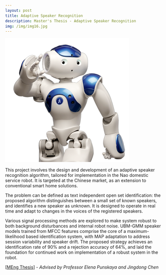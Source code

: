 ```yaml
---
layout: post
title: Adaptive Speaker Recognition
description: Master's Thesis - Adaptive Speaker Recognition
img: /img/img16.jpg
---
```


<img class="col one right" src="/img/nao_hearing.png">


This project involves the design and development of an adaptive speaker recognition algorithm, tailored for implementation in the Nao domestic service robot. It is targeted at the Chinese market, as an extension to conventional smart home solutions. 

The problem can be defined as text independent open set identification: the proposed algorithm distinguishes between a small set of known speakers, and identifies a new speaker as unknown. It is designed to operate in real time and adapt to changes in the voices of the registered speakers. 

Various signal processing methods are explored to make system robust to both background disturbances and internal robot noise. UBM-GMM speaker models trained from MFCC features comprise the core of a maximum-likelihood based identification system, with MAP adaptation to address session variability and speaker drift. 
The proposed strategy achieves an identification rate of 90% and a rejection accuracy of 64%, and laid the foundation for continued work on implementation of a robust system in the robot.

[[MEng Thesis](../../docs/IIBReport.pdf)] - *Advised by Professor Elena Punskaya and Jingdong Chen*

